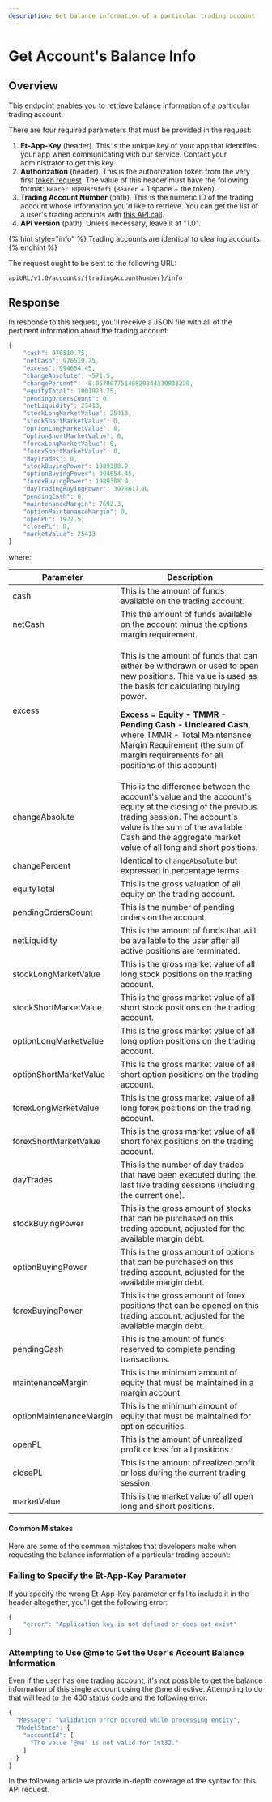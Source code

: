 ```yaml
---
description: Get balance information of a particular trading account
---
```


# Get Account's Balance Info

## Overview

This endpoint enables you to retrieve balance information of a particular trading account.

There are four required parameters that must be provided in the request:

1. **Et-App-Key** (header). This is the unique key of your app that identifies your app when communicating with our service. Contact your administrator to get this key.
2. **Authorization** (header). This is the authorization token from the very first [token request](../../authentication/requesting-tokens/). The value of this header must have the following format: `Bearer BQ898r9fefi` (`Bearer` + 1 space + the token).
3. **Trading Account Number** (path). This is the numeric ID of the trading account whose information you'd like to retrieve. You can get the list of a user's trading accounts with [this API call](../list-users-accounts/).
4. **API version** (path). Unless necessary, leave it at "1.0".

{% hint style="info" %}
Trading accounts are identical to clearing accounts.
{% endhint %}

The request ought to be sent to the following URL:

```
apiURL/v1.0/accounts/{tradingAccountNumber}/info
```

## Response

In response to this request, you'll receive a JSON file with all of the pertinent information about the trading account:

```javascript
{
    "cash": 976510.75,
    "netCash": 976510.75,
    "excess": 994654.45,
    "changeAbsolute": -571.5,
    "changePercent": -0.05700775140829844330933239,
    "equityTotal": 1001923.75,
    "pendingOrdersCount": 0,
    "netLiquidity": 25413,
    "stockLongMarketValue": 25413,
    "stockShortMarketValue": 0,
    "optionLongMarketValue": 0,
    "optionShortMarketValue": 0,
    "forexLongMarketValue": 0,
    "forexShortMarketValue": 0,
    "dayTrades": 0,
    "stockBuyingPower": 1989308.9,
    "optionBuyingPower": 994654.45,
    "forexBuyingPower": 1989308.9,
    "dayTradingBuyingPower": 3978617.8,
    "pendingCash": 0,
    "maintenanceMargin": 7692.3,
    "optionMaintenanceMargin": 0,
    "openPL": 1927.5,
    "closePL": 0,
    "marketValue": 25413
}
```

where:

| Parameter               | Description                                                                                                                                                                                                                                                                                                                                                      |
| ----------------------- | ---------------------------------------------------------------------------------------------------------------------------------------------------------------------------------------------------------------------------------------------------------------------------------------------------------------------------------------------------------------- |
| cash                    | This is the amount of funds available on the trading account.                                                                                                                                                                                                                                                                                                    |
| netCash                 | This the amount of funds available on the account minus the options margin requirement.                                                                                                                                                                                                                                                                          |
| excess                  | <p>This is the amount of funds that can either be withdrawn or used to open new positions. This value is used as the basis for calculating buying power.</p><p><strong>Excess = Equity - TMMR - Pending Cash - Uncleared Cash</strong>, where TMMR - Total Maintenance Margin Requirement (the sum of margin requirements for all positions of this account)</p> |
| changeAbsolute          | This is the difference between the account's value and the account's equity at the closing of the previous trading session. The account's value is the sum of the available Cash and the aggregate market value of all long and short positions.                                                                                                                 |
| changePercent           | Identical to `changeAbsolute` but expressed in percentage terms.                                                                                                                                                                                                                                                                                                 |
| equityTotal             | This is the gross valuation of all equity on the trading account.                                                                                                                                                                                                                                                                                                |
| pendingOrdersCount      | This is the number of pending orders on the account.                                                                                                                                                                                                                                                                                                             |
| netLiquidity            | This is the amount of funds that will be available to the user after all active positions are terminated.                                                                                                                                                                                                                                                        |
| stockLongMarketValue    | This is the gross market value of all long stock positions on the trading account.                                                                                                                                                                                                                                                                               |
| stockShortMarketValue   | This is the gross market value of all short stock positions on the trading account.                                                                                                                                                                                                                                                                              |
| optionLongMarketValue   | This is the gross market value of all long option positions on the trading account.                                                                                                                                                                                                                                                                              |
| optionShortMarketValue  | This is the gross market value of all short option positions on the trading account.                                                                                                                                                                                                                                                                             |
| forexLongMarketValue    | This is the gross market value of all long forex positions on the trading account.                                                                                                                                                                                                                                                                               |
| forexShortMarketValue   | This is the gross market value of all short forex positions on the trading account.                                                                                                                                                                                                                                                                              |
| dayTrades               | This is the number of day trades that have been executed during the last five trading sessions (including the current one).                                                                                                                                                                                                                                      |
| stockBuyingPower        | This is the gross amount of stocks that can be purchased on this trading account, adjusted for the available margin debt.                                                                                                                                                                                                                                        |
| optionBuyingPower       | This is the gross amount of options that can be purchased on this trading account, adjusted for the available margin debt.                                                                                                                                                                                                                                       |
| forexBuyingPower        | This is the gross amount of forex positions that can be opened on this trading account, adjusted for the available margin debt.                                                                                                                                                                                                                                  |
| pendingCash             | This is the amount of funds reserved to complete pending transactions.                                                                                                                                                                                                                                                                                           |
| maintenanceMargin       | This is the minimum amount of equity that must be maintained in a margin account.                                                                                                                                                                                                                                                                                |
| optionMaintenanceMargin | This is the minimum amount of equity that must be maintained for option securities.                                                                                                                                                                                                                                                                              |
| openPL                  | This is the amount of unrealized profit or loss for all positions.                                                                                                                                                                                                                                                                                               |
| closePL                 | This is the amount of realized profit or loss during the current trading session.                                                                                                                                                                                                                                                                                |
| marketValue             | This is the market value of all open long and short positions.                                                                                                                                                                                                                                                                                                   |

#### Common Mistakes

Here are some of the common mistakes that developers make when requesting the balance information of a particular trading account:

### Failing to Specify the Et-App-Key Parameter

If you specify the wrong Et-App-Key parameter or fail to include it in the header altogether, you'll get the following error:

```javascript
{
    "error": "Application key is not defined or does not exist"
}
```

### Attempting to Use @me to Get the User's Account Balance Information

Even if the user has one trading account, it's not possible to get the balance information of this single account using the @me directive. Attempting to do that will lead to the 400 status code and the following error:

```javascript
{
  "Message": "Validation error occured while processing entity",
  "ModelState": {
    "accountId": [
      "The value '@me' is not valid for Int32."
    ]
  }
}
```

In the following article we provide in-depth coverage of the syntax for this API request.
